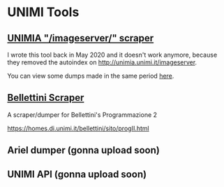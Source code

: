 # UNIMI Tools

## [UNIMIA "/imageserver/" scraper](unimia-imageserver-scraper)

I wrote this tool back in May 2020 and it doesn't work anymore,
 because they removed the autoindex on http://unimia.unimi.it/imageserver.

You can view some dumps made in the same period [here](unimia-imageserver-scraper/server_dump.json).

## [Bellettini Scraper](prog2-bellettini)

A scraper/dumper for Bellettini's Programmazione 2

https://homes.di.unimi.it/bellettini/sito/progII.html

## Ariel dumper (gonna upload soon)

## UNIMI API (gonna upload soon)